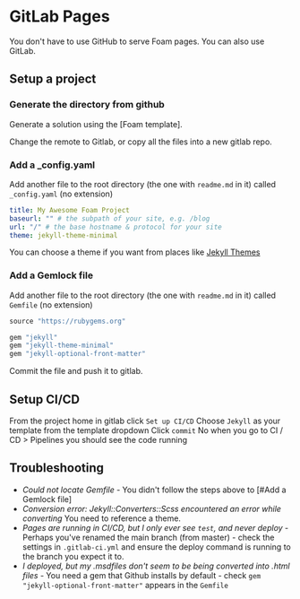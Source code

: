 # GitLab Pages

You don't have to use GitHub to serve Foam pages. You can also use GitLab.

## Setup a project

### Generate the directory from github

Generate a solution using the [Foam template].

Change the remote to Gitlab, or copy all the files into a new gitlab repo.

### Add a _config.yaml
Add another file to the root directory (the one with `readme.md` in it) called `_config.yaml` (no extension) 

```yaml
title: My Awesome Foam Project
baseurl: "" # the subpath of your site, e.g. /blog
url: "/" # the base hostname & protocol for your site
theme: jekyll-theme-minimal
```

You can choose a theme if you want from places like [Jekyll Themes](https://jekyllthemes.io/)

### Add a Gemlock file

Add another file to the root directory (the one with `readme.md` in it) called `Gemfile` (no extension)

```ruby
source "https://rubygems.org"

gem "jekyll"
gem "jekyll-theme-minimal"
gem "jekyll-optional-front-matter"
``` 

Commit the file and push it to gitlab.

## Setup CI/CD

From the project home in gitlab click `Set up CI/CD`
Choose `Jekyll` as your template from the template dropdown
Click `commit`
No when you go to CI / CD > Pipelines you should see the code running

## Troubleshooting

- *Could not locate Gemfile* - You didn't follow the steps above to [#Add a Gemlock file]
- *Conversion error: Jekyll::Converters::Scss encountered an error while converting* You need to reference a theme.
- *Pages are running in CI/CD, but I only ever see `test`, and never deploy* - Perhaps you've renamed the main branch (from master) - check the settings in `.gitlab-ci.yml` and ensure the deploy command is running to the branch you expect it to.
- *I deployed, but my .msdfiles don't seem to be being converted into .html files* - You need a gem that Github installs by default - check `gem "jekyll-optional-front-matter"` appears in the `Gemfile`
